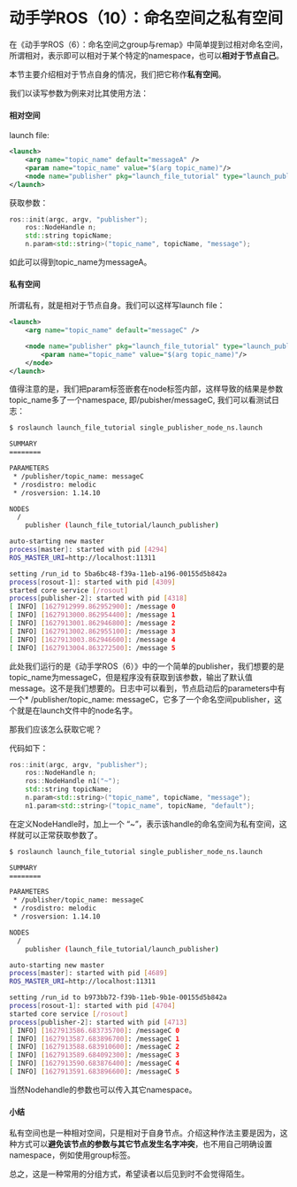 # 动手学ROS（10）：命名空间之私有空间

在《动手学ROS（6）：命名空间之group与remap》中简单提到过相对命名空间，所谓相对，表示即可以相对于某个特定的namespace，也可以**相对于节点自己**。

本节主要介绍相对于节点自身的情况，我们把它称作**私有空间**。



我们以读写参数为例来对比其使用方法：

#### 相对空间

launch file:

```xml
<launch>
    <arg name="topic_name" default="messageA" />
    <param name="topic_name" value="$(arg topic_name)"/>
    <node name="publisher" pkg="launch_file_tutorial" type="launch_publisher" output="screen"/>
</launch>
```

获取参数：

```cpp
ros::init(argc, argv, "publisher");
    ros::NodeHandle n;
    std::string topicName;
    n.param<std::string>("topic_name", topicName, "message");
```

如此可以得到topic_name为messageA。

#### 私有空间

所谓私有，就是相对于节点自身。我们可以这样写launch file：

```xml
<launch>
    <arg name="topic_name" default="messageC" />

    <node name="publisher" pkg="launch_file_tutorial" type="launch_publisher" output="screen">
        <param name="topic_name" value="$(arg topic_name)"/>
    </node>
</launch>
```

值得注意的是，我们把param标签嵌套在node标签内部，这样导致的结果是参数topic_name多了一个namespace, 即/pubisher/messageC, 我们可以看测试日志：

```bash
$ roslaunch launch_file_tutorial single_publisher_node_ns.launch 

SUMMARY
========

PARAMETERS
 * /publisher/topic_name: messageC
 * /rosdistro: melodic
 * /rosversion: 1.14.10

NODES
  /
    publisher (launch_file_tutorial/launch_publisher)

auto-starting new master
process[master]: started with pid [4294]
ROS_MASTER_URI=http://localhost:11311

setting /run_id to 5ba6bc48-f39a-11eb-a196-00155d5b842a
process[rosout-1]: started with pid [4309]
started core service [/rosout]
process[publisher-2]: started with pid [4318]
[ INFO] [1627912999.862952900]: /message 0
[ INFO] [1627913000.862954400]: /message 1
[ INFO] [1627913001.862946800]: /message 2
[ INFO] [1627913002.862955100]: /message 3
[ INFO] [1627913003.862946600]: /message 4
[ INFO] [1627913004.863272500]: /message 5
```

此处我们运行的是《动手学ROS（6）》中的一个简单的publisher，我们想要的是topic_name为messageC，但是程序没有获取到该参数，输出了默认值message。这不是我们想要的。日志中可以看到，节点启动后的parameters中有一个* /publisher/topic_name: messageC，它多了一个命名空间publisher，这个就是在launch文件中的node名字。

那我们应该怎么获取它呢？

代码如下：

```cpp
ros::init(argc, argv, "publisher");
    ros::NodeHandle n;
    ros::NodeHandle n1("~");
    std::string topicName;
    n.param<std::string>("topic_name", topicName, "message");
    n1.param<std::string>("topic_name", topicName, "default"); 
```

在定义NodeHandle时，加上一个 “~”，表示该handle的命名空间为私有空间，这样就可以正常获取参数了。

```bash
$ roslaunch launch_file_tutorial single_publisher_node_ns.launch 

SUMMARY
========

PARAMETERS
 * /publisher/topic_name: messageC
 * /rosdistro: melodic
 * /rosversion: 1.14.10

NODES
  /
    publisher (launch_file_tutorial/launch_publisher)

auto-starting new master
process[master]: started with pid [4689]
ROS_MASTER_URI=http://localhost:11311

setting /run_id to b973bb72-f39b-11eb-9b1e-00155d5b842a
process[rosout-1]: started with pid [4704]
started core service [/rosout]
process[publisher-2]: started with pid [4713]
[ INFO] [1627913586.683735700]: /messageC 0
[ INFO] [1627913587.683896700]: /messageC 1
[ INFO] [1627913588.683910600]: /messageC 2
[ INFO] [1627913589.684092300]: /messageC 3
[ INFO] [1627913590.683876400]: /messageC 4
[ INFO] [1627913591.683896600]: /messageC 5
```

当然Nodehandle的参数也可以传入其它namespace。

#### 小结

私有空间也是一种相对空间，只是相对于自身节点。介绍这种作法主要是因为，这种方式可以**避免该节点的参数与其它节点发生名字冲突**，也不用自己明确设置namespace，例如使用group标签。

总之，这是一种常用的分组方式，希望读者以后见到时不会觉得陌生。

